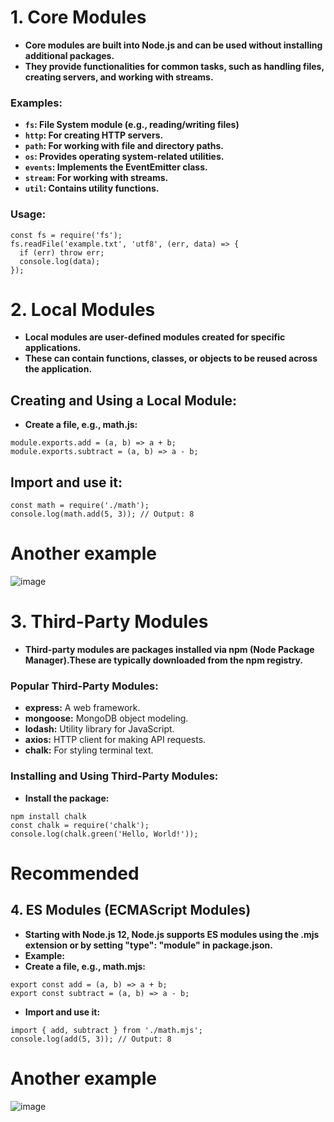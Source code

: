 # 1. Core Modules
- **Core modules are built into Node.js and can be used without installing additional packages.**
- **They provide functionalities for common tasks, such as handling files, creating servers, and working with streams.**

### Examples:
- **`fs`: File System module (e.g., reading/writing files)**
- **`http`: For creating HTTP servers.**
- **`path`: For working with file and directory paths.**
- **`os`: Provides operating system-related utilities.**
- **`events`: Implements the EventEmitter class.**
- **`stream`: For working with streams.**
- **`util`: Contains utility functions.**
### Usage:
```
const fs = require('fs');
fs.readFile('example.txt', 'utf8', (err, data) => {
  if (err) throw err;
  console.log(data);
});
```
# 2. Local Modules
- **Local modules are user-defined modules created for specific applications.**
- **These can contain functions, classes, or objects to be reused across the application.**

## Creating and Using a Local Module:
- **Create a file, e.g., math.js:**
```
module.exports.add = (a, b) => a + b;
module.exports.subtract = (a, b) => a - b;
```
## Import and use it:
```
const math = require('./math');
console.log(math.add(5, 3)); // Output: 8
```
# Another example
![image](https://github.com/user-attachments/assets/a9a802eb-bc6c-46bf-8fe1-864694460c1c)

# 3. Third-Party Modules
- **Third-party modules are packages installed via npm (Node Package Manager).These are typically downloaded from the npm registry.**
### Popular Third-Party Modules:
- **express:** A web framework.
- **mongoose:** MongoDB object modeling.
- **lodash:** Utility library for JavaScript.
- **axios:** HTTP client for making API requests.
- **chalk:** For styling terminal text.
### Installing and Using Third-Party Modules:
- **Install the package:**
```
npm install chalk
const chalk = require('chalk');
console.log(chalk.green('Hello, World!'));
```
# Recommended
## 4. ES Modules (ECMAScript Modules)
- **Starting with Node.js 12, Node.js supports ES modules using the .mjs extension or by setting "type": "module" in package.json.**
- **Example:**
- **Create a file, e.g., math.mjs:**
```
export const add = (a, b) => a + b;
export const subtract = (a, b) => a - b;
```
- **Import and use it:**
```
import { add, subtract } from './math.mjs';
console.log(add(5, 3)); // Output: 8
```
# Another example
![image](https://github.com/user-attachments/assets/2cfbb960-5379-4153-a32e-359340d1653a)



